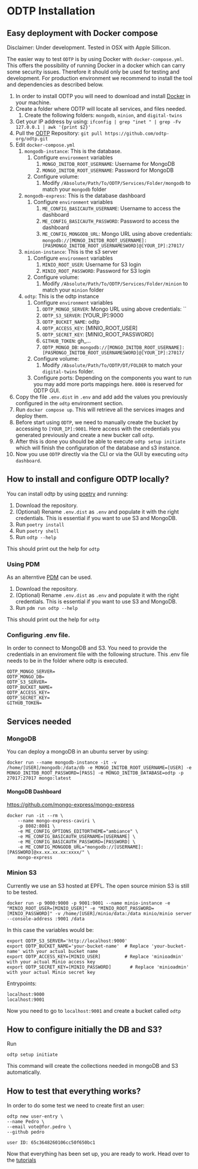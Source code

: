 # ODTP Installation

## Easy deployment with Docker compose

Disclaimer: Under development. Tested in OSX with Apple Sillicon. 

The easier way to test `ODTP` is by using Docker with `docker-compose.yml`. This offers the possibility of running Docker in a docker which can carry some security issues. Therefore it should only be used for testing and development. For production environment we recommend to install the tool and dependencies as described below. 

1. In order to install ODTP you will need to download and install [Docker](https://www.docker.com/) in your machine.
2. Create a folder where ODTP will locate all services, and files needed.
    1. Create the following folders: `mongodb`, `minion`, and `digital-twins`
3. Get your IP address by using: `ifconfig | grep "inet " | grep -Fv 127.0.0.1 | awk '{print $2}'`
4. Pull the [ODTP](https://github.com/odtp-org/odtp/tree/main) Repository: `git pull https://github.com/odtp-org/odtp.git`
5. Edit `docker-compose.yml` 
    1. `mongodb-instance`: This is the database.
        1. Configure `environment` variables
            1. `MONGO_INITDB_ROOT_USERNAME`: Username for MongoDB
            2. `MONGO_INITDB_ROOT_USERNAME`: Password for MongoDB
        2. Configure volume: 
            1. Modify `/Absolute/Path/To/ODTP/Services/Folder/mongodb` to match your `mongodb` folder
    2. `mongodb-express`: This is the database dashboard
        1. Configure `environment` variables
            1. `ME_CONFIG_BASICAUTH_USERNAME`: Username to access the dashboard
            2. `ME_CONFIG_BASICAUTH_PASSWORD`: Password to access the dashboard
            3. `ME_CONFIG_MONGODB_URL`: Mongo URL using above credentials: `mongodb://[MONGO_INITDB_ROOT_USERNAME]:[PASMONGO_INITDB_ROOT_USERNAMESWORD]@[YOUR_IP]:27017/`
    3. `minion-instance`: This is the s3 server
        1. Configure `environment` variables
            1. `MINIO_ROOT_USER`: Username for S3 login
            2. `MINIO_ROOT_PASSWORD`: Password for S3 login
        2. Configure volume: 
            1. Modify `/Absolute/Path/To/ODTP/Services/Folder/minion` to match your `minion` folder
    4. `odtp`: This is the odtp instance
        1. Configure `environment` variables
            1. `ODTP_MONGO_SERVER`: Mongo URL using above credentials: ``
            2. `ODTP_S3_SERVER`: [YOUR_IP]:9000
            3. `ODTP_BUCKET_NAME`: odtp
            4. `ODTP_ACCESS_KEY`: [MINIO_ROOT_USER] 
            5. `ODTP_SECRET_KEY`: [MINIO_ROOT_PASSWORD] 
            6. `GITHUB_TOKEN`: gh_...
            7. `ODTP_MONGO_DB`: `mongodb://[MONGO_INITDB_ROOT_USERNAME]:[PASMONGO_INITDB_ROOT_USERNAMESWORD]@[YOUR_IP]:27017/`
        2. Configure volume: 
            1. Modify `/Absolute/Path/To/ODTP/DT/FOLDER` to match your `digital-twins` folder.
        3. Configure ports: Depending on the components you want to run you may add more ports mappings here. `8000` is reserved for ODTP GUI.
6. Copy the file `.env.dist` in `.env` and add add the values you previously configured in the `odtp` environment section. 
7. Run `docker compose up`. This will retrieve all the services images and deploy them. 
8. Before start using `ODTP`, we need to manually create the bucket by accessing to `[YOUR_IP]:9001`. Here access with the credentials you generated previously and create a new bucker call `odtp`. 
9. After this is done you should be able to execute `odtp setup initiate` which will finish the configuration of the database and s3 instance. 
10. Now you use `ODTP` directly via the CLI or via the GUI by executing `odtp dashboard`. 


## How to install and configure ODTP locally?

You can install odtp by using [poetry](https://python-poetry.org/) and running: 

1. Download the repository. 
2. (Optional) Rename `.env.dist` as `.env` and populate it with the right credentials. This is essential if you want to use S3 and MongoDB. 
2. Run `poetry install`
3. Run `poetry shell`
4. Run `odtp --help`

This should print out the help for `odtp`

### Using PDM

As an alterntive [PDM](https://pdm-project.org/latest/) can be used. 

1. Download the repository. 
2. (Optional) Rename `.env.dist` as `.env` and populate it with the right credentials. This is essential if you want to use S3 and MongoDB. 
3. Run `pdm run odtp --help`

This should print out the help for `odtp`

### Configuring .env file. 

In order to connect to MongoDB and S3. You need to provide the credentials in an enviroment file with the following structure. This .env file needs to be in the folder where odtp is executed.

```
ODTP_MONGO_SERVER=
ODTP_MONGO_DB=
ODTP_S3_SERVER=
ODTP_BUCKET_NAME=
ODTP_ACCESS_KEY=
ODTP_SECRET_KEY=
GITHUB_TOKEN=
```

## Services needed

### MongoDB

You can deploy a mongoDB in an ubuntu server by using:

```
docker run --name mongodb-instance -it -v /home/[USER]/mongodb:/data/db -e MONGO_INITDB_ROOT_USERNAME=[USER] -e MONGO_INITDB_ROOT_PASSWORD=[PASS] -e MONGO_INITDB_DATABASE=odtp -p 27017:27017 mongo:latest
```

#### MongoDB Dashboard

https://github.com/mongo-express/mongo-express

```
docker run -it --rm \
    --name mongo-express-caviri \
    -p 8082:8081 \
    -e ME_CONFIG_OPTIONS_EDITORTHEME="ambiance" \
    -e ME_CONFIG_BASICAUTH_USERNAME=[USERNAME] \
    -e ME_CONFIG_BASICAUTH_PASSWORD=[PASSWORD] \
    -e ME_CONFIG_MONGODB_URL="mongodb://[USERNAME]:[PASSWORD]@xx.xx.xx.xx:xxxx/" \
    mongo-express
```

### Minion S3

Currently we use an S3 hosted at EPFL. The open source minion S3 is still to be tested. 

```
docker run -p 9000:9000 -p 9001:9001 --name minio-instance -e "MINIO_ROOT_USER=[MINIO_USER]" -e "MINIO_ROOT_PASSWORD=[MINIO_PASSWORD]" -v /home/[USER]/minio/data:/data minio/minio server --console-address :9001 /data
```

In this case the variables would be: 

```
export ODTP_S3_SERVER='http://localhost:9000'
export ODTP_BUCKET_NAME='your-bucket-name'  # Replace 'your-bucket-name' with your actual bucket name
export ODTP_ACCESS_KEY=[MINIO_USER]         # Replace 'minioadmin' with your actual Minio access key
export ODTP_SECRET_KEY=[MINIO_PASSWORD]       # Replace 'minioadmin' with your actual Minio secret key
```

Entrypoints:

```
localhost:9000
localhost:9001
```

Now you need to go to `localhost:9001` and create a bucket called `odtp`


## How to configure initially the DB and S3?

Run

```
odtp setup initiate 
```

This command will create the collections needed in mongoDB and S3 automatically. 

## How to test that everything works? 

In order to do some test we need to create first an user: 


```
odtp new user-entry \
--name Pedro \
--email vote@for.pedro \
--github pedro
```

```
user ID: 65c3648260106cc50f650bc1
```

Now that everything has been set up, you are ready to work. Head over to the [tutorials](tutorials/getting-started.md) 

